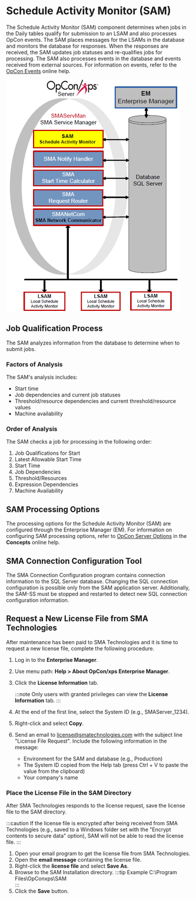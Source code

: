 # Schedule Activity Monitor (SAM)

The Schedule Activity Monitor (SAM) component determines when jobs in the Daily tables qualify for submission to an LSAM and also processes OpCon events. The SAM places messages for the LSAMs in the database and monitors the database for responses. When the responses are received, the SAM updates job statuses and re-qualifies jobs for processing. The SAM also processes events in the database and events received from external sources. For information on events, refer to the [OpCon Events](/events/introduction) online help.

![Schedule Activity Monitor](../Resources/Images/Server-Programs/samconfig.png "Schedule Activity Monitor")

## Job Qualification Process

The SAM analyzes information from the database to determine when to submit jobs.

### Factors of Analysis

The SAM's analysis includes:

- Start time
- Job dependencies and current job statuses
- Threshold/resource dependencies and current threshold/resource values
- Machine availability

### Order of Analysis

The SAM checks a job for processing in the following order:

1. Job Qualifications for Start
2. Latest Allowable Start Time
3. Start Time
4. Job Dependencies
5. Threshold/Resources
6. Expression Dependencies
7. Machine Availability

## SAM Processing Options

The processing options for the Schedule Activity Monitor (SAM) are configured through the Enterprise Manager (EM). For information on configuring SAM processing options, refer to [OpCon Server Options](../administration/server-options.md) in the **Concepts** online help.

## SMA Connection Configuration Tool

The SMA Connection Configuration program contains connection information to the SQL Server database. Changing the SQL connection configuration is possible only from the SAM application server. Additionally, the SAM-SS must be stopped and restarted to detect new SQL connection configuration information.

## Request a New License File from SMA Technologies

After maintenance has been paid to SMA Technologies and it is time to request a new license file, complete the following procedure.

1. Log in to the **Enterprise Manager**.
2. Use menu path: **Help \> About OpCon/xps Enterprise Manager**.
3. Click the **License Information** tab.

    :::note
    Only users with granted privileges can view the **License Information** tab.
    :::

4. At the end of the first line, select the System ID (e.g., SMAServer_1234).
5. Right-click and select **Copy**.
6. Send an email to <license@smatechnologies.com> with the subject line "License File Request". Include the following information in the message:

    - Environment for the SAM and database (e.g., Production)
    - The System ID copied from the Help tab (press Ctrl + V to paste the value from the clipboard)
    - Your company's name

### Place the License File in the SAM Directory

After SMA Technologies responds to the license request, save the license file to the SAM directory.

:::caution
If the license file is encrypted after being received from SMA Technologies (e.g., saved to a Windows folder set with the "Encrypt contents to secure data" option), SAM will not be able to read the license file.
:::

1. Open your email program to get the license file from SMA Technologies.
2. Open the **email message** containing the license file.
3. Right-click the **license file** and select **Save As**.
4. Browse to the SAM Installation directory.
    :::tip Example
    C:\Program Files\OpConxps\SAM\
    :::
5. Click the **Save** button.
